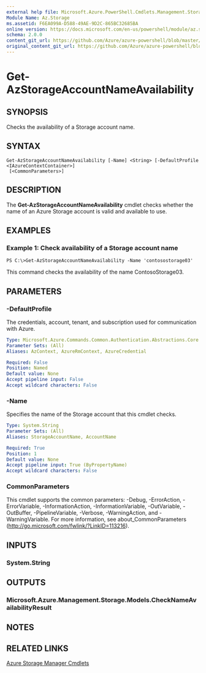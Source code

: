 ```yaml
---
external help file: Microsoft.Azure.PowerShell.Cmdlets.Management.Storage.dll-Help.xml
Module Name: Az.Storage
ms.assetid: F6EA099A-D588-49AE-9D2C-865BC32685BA
online version: https://docs.microsoft.com/en-us/powershell/module/az.storage/get-azstorageaccountnameavailability
schema: 2.0.0
content_git_url: https://github.com/Azure/azure-powershell/blob/master/src/ResourceManager/Storage/Commands.Management.Storage/help/Get-AzStorageAccountNameAvailability.md
original_content_git_url: https://github.com/Azure/azure-powershell/blob/master/src/ResourceManager/Storage/Commands.Management.Storage/help/Get-AzStorageAccountNameAvailability.md
---
```


# Get-AzStorageAccountNameAvailability

## SYNOPSIS
Checks the availability of a Storage account name.

## SYNTAX

```
Get-AzStorageAccountNameAvailability [-Name] <String> [-DefaultProfile <IAzureContextContainer>]
 [<CommonParameters>]
```

## DESCRIPTION
The **Get-AzStorageAccountNameAvailability** cmdlet checks whether the name of an Azure Storage account is valid and available to use.

## EXAMPLES

### Example 1: Check availability of a Storage account name
```
PS C:\>Get-AzStorageAccountNameAvailability -Name 'contosostorage03'
```

This command checks the availability of the name ContosoStorage03.

## PARAMETERS

### -DefaultProfile
The credentials, account, tenant, and subscription used for communication with Azure.

```yaml
Type: Microsoft.Azure.Commands.Common.Authentication.Abstractions.Core.IAzureContextContainer
Parameter Sets: (All)
Aliases: AzContext, AzureRmContext, AzureCredential

Required: False
Position: Named
Default value: None
Accept pipeline input: False
Accept wildcard characters: False
```

### -Name
Specifies the name of the Storage account that this cmdlet checks.

```yaml
Type: System.String
Parameter Sets: (All)
Aliases: StorageAccountName, AccountName

Required: True
Position: 1
Default value: None
Accept pipeline input: True (ByPropertyName)
Accept wildcard characters: False
```

### CommonParameters
This cmdlet supports the common parameters: -Debug, -ErrorAction, -ErrorVariable, -InformationAction, -InformationVariable, -OutVariable, -OutBuffer, -PipelineVariable, -Verbose, -WarningAction, and -WarningVariable. For more information, see about_CommonParameters (http://go.microsoft.com/fwlink/?LinkID=113216).

## INPUTS

### System.String

## OUTPUTS

### Microsoft.Azure.Management.Storage.Models.CheckNameAvailabilityResult

## NOTES

## RELATED LINKS

[Azure Storage Manager Cmdlets](./Az.Storage.md)


